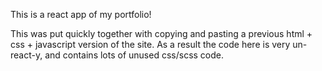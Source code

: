 This is a react app of my portfolio!

This was put quickly together with copying and pasting a previous html + css + javascript version of the site.
As a result the code here is very un-react-y, and contains lots of unused css/scss code. 